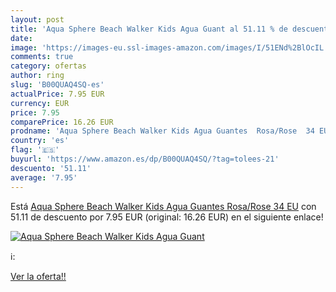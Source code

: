 ```yaml
---
layout: post
title: 'Aqua Sphere Beach Walker Kids Agua Guant al 51.11 % de descuento'
date: 
image: 'https://images-eu.ssl-images-amazon.com/images/I/51ENd%2BlOcIL._SL200_.jpg'
comments: true
category: ofertas
author: ring
slug: 'B00QUAQ4SQ-es'
actualPrice: 7.95 EUR
currency: EUR
price: 7.95
comparePrice: 16.26 EUR
prodname: 'Aqua Sphere Beach Walker Kids Agua Guantes  Rosa/Rose  34 EU'
country: 'es'
flag: '🇪🇸'
buyurl: 'https://www.amazon.es/dp/B00QUAQ4SQ/?tag=tolees-21'
descuento: '51.11'
average: '7.95'
---
```


Está [Aqua Sphere Beach Walker Kids Agua Guantes  Rosa/Rose  34 EU](https://www.amazon.es/dp/B00QUAQ4SQ/?tag=tolees-21) con 51.11 de descuento por 7.95 EUR (original: 16.26 EUR) en el siguiente enlace!

[![Aqua Sphere Beach Walker Kids Agua Guant](https://images-eu.ssl-images-amazon.com/images/I/51ENd%2BlOcIL._SL200_.jpg)](https://www.amazon.es/dp/B00QUAQ4SQ/?tag=tolees-21)

ℹ️:


[Ver la oferta!!](https://www.amazon.es/dp/B00QUAQ4SQ/?tag=tolees-21)
